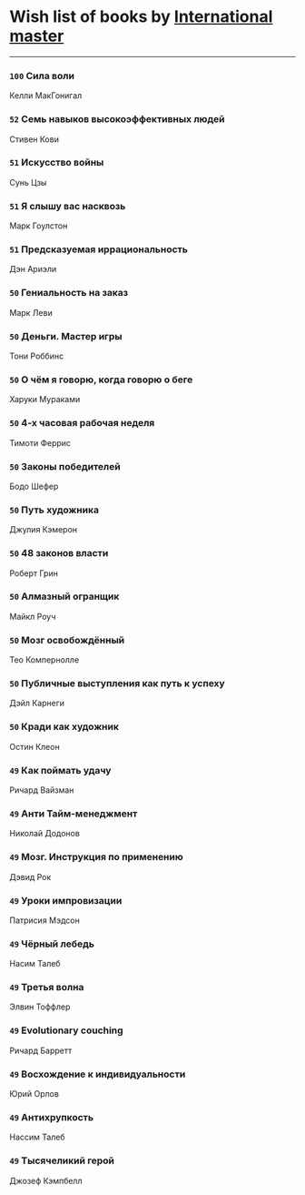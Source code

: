 # Wish list of books by [International master](http://vk.com/id74140988)
---

### `100` Сила воли
Келли МакГонигал

### `52` Семь навыков высокоэффективных людей
Стивен Кови

### `51` Искусство войны
Сунь Цзы

### `51` Я слышу вас насквозь
Марк Гоулстон

### `51` Предсказуемая иррациональность
Дэн Ариэли

### `50` Гениальность на заказ
Марк Леви

### `50` Деньги. Мастер игры
Тони Роббинс

### `50` О чём я говорю, когда говорю о беге
Харуки Мураками

### `50` 4-х часовая рабочая неделя
Тимоти Феррис

### `50` Законы победителей
Бодо Шефер

### `50` Путь художника
Джулия Кэмерон

### `50` 48 законов власти
Роберт Грин

### `50` Алмазный огранщик
Майкл Роуч

### `50` Мозг освобождённый
Тео Компернолле

### `50` Публичные выступления как путь к успеху
Дэйл Карнеги

### `50` Кради как художник
Остин Клеон

### `49` Как поймать удачу
Ричард Вайзман

### `49` Анти Тайм-менеджмент
Николай Додонов

### `49` Мозг. Инструкция по применению
Дэвид Рок

### `49` Уроки импровизации
Патрисия Мэдсон

### `49` Чёрный лебедь
Насим Талеб

### `49` Третья волна
Элвин Тоффлер

### `49` Evolutionary couching
Ричард Барретт

### `49` Восхождение к индивидуальности
Юрий Орлов

### `49` Антихрупкость
Нассим Талеб

### `49` Тысячеликий герой
Джозеф Кэмпбелл

